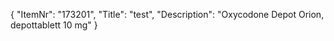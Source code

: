{
  "ItemNr": "173201",
  "Title": "test",
  "Description": "Oxycodone Depot Orion, depottablett 10 mg"
}